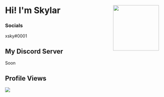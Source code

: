 # Hi! I'm Skylar <img src="https://static.wikia.nocookie.net/nekopara/images/6/6a/Ch_van_img_03.png/revision/latest?cb=20200519141556" align="right" width="150">

### Socials
xsky#0001

## My Discord Server
Soon

## Profile Views
![](https://komarev.com/ghpvc/?username=xskyyy&label=profile+views)
